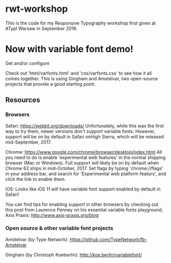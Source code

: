 # rwt-workshop

This is the code for my Responsive Typography workshop first given at ATypI Warsaw in September 2016.

# Now with variable font demo!

Get and/or configure 

Check out 'html/varfonts.html' and 'css/varfonts.css' to see how it all comes together. This is using Gingham and Amstelvar, two open-source projects that provide a good starting point.

## Resources

### Browsers

Safari: https://webkit.org/downloads/ 
Unfortunately, while this was the first way to try them, newer versions don't support variable fonts. However, support will be on by default in Safari onHigh Sierra, which will be released mid-September, 2017.

Chrome: https://www.google.com/chrome/browser/desktop/index.html
All you need to do is enable 'experimental web features' in the normal shipping browser (Mac or Windows). Full support will likely be on by default when Chrome 62 ships in mid-October, 2017. Set flags by typing 'chrome://flags' in your address bar, and search for 'Experimental web platform featurs', and click the link to enable them.

iOS: Looks like iOS 11 will have variable font support enabled by default in Safari!

You can find tips for enabling support in other browsers by checking out this post from Laurence Penney on his essential variable fonts playground, Axis Praxis: http://www.axis-praxis.org/blog

### Open source & other variable font projects

Amstelvar (by Type Network): https://github.com/TypeNetwork/fb-Amstelvar

Gingham (by Christoph Koeberlin): http://koe.berlin/variablefont/

